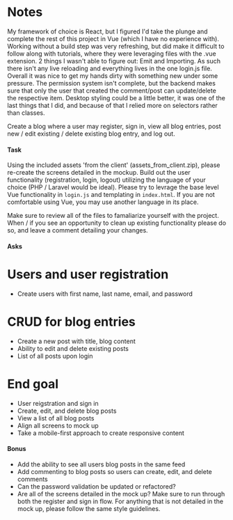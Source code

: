 # Notes
My framework of choice is React, but I figured I'd take the plunge and complete the rest of this project in Vue (which I have no experience with). Working without a build step was very refreshing, but did make it difficult to follow along with tutorials, where they were leveraging files with the .vue extension. 2 things I wasn't able to figure out: Emit and Importing. As such there isn't any live reloading and everything lives in the one login.js file. Overall it was nice to get my hands dirty with something new under some pressure. The permission system isn't complete, but the backend makes sure that only the user that created the comment/post can update/delete the respective item. Desktop styling could be a little better, it was one of the last things that I did, and because of that I relied more on selectors rather than classes. 


Create a blog where a user may register, sign in, view all blog entries, post new / edit existing / delete existing blog entry, and log out.

#### Task

Using the included assets 'from the client' (assets_from_client.zip), please re-create the screens detailed in the mockup. Build out the user functionality (registration, login, logout) utilizing the language of your choice (PHP / Laravel would be ideal). Please try to levrage the base level Vue functionality in `login.js` and templating in `index.html`. If you are not comfortable using Vue, you may use another language in its place.

Make sure to review all of the files to famaliarize yourself with the project. When / if you see an opportunity to clean up existing functionality please do so, and leave a comment detailing your changes.

#### Asks

# Users and user registration
- Create users with first name, last name, email, and password

# CRUD for blog entries
- Create a new post with title, blog content
- Ability to edit and delete existing posts
- List of all posts upon login

# End goal
- User reigstration and sign in
- Create, edit, and delete blog posts
- View a list of all blog posts
- Align all screens to mock up
- Take a mobile-first approach to create responsive content

#### Bonus

- Add the ability to see all users blog posts in the same feed
- Add commenting to blog posts so users can create, edit, and delete comments
- Can the password validation be updated or refactored?
- Are all of the screens detailed in the mock up? Make sure to run through both the register and sign in flow. For anything that is not detailed in the mock up, please follow the same style guidelines. 
